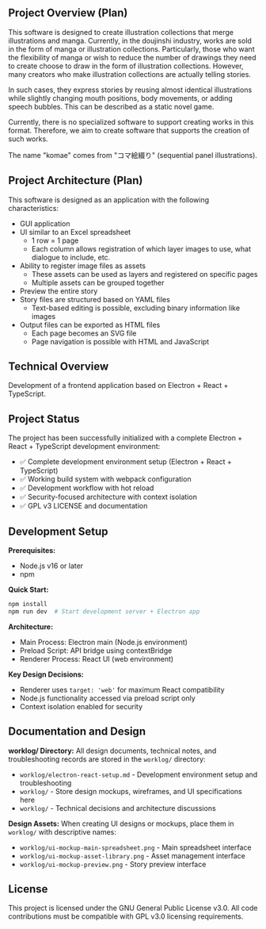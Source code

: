 ## Project Overview (Plan)

This software is designed to create illustration collections that merge illustrations and manga. Currently, in the doujinshi industry, works are sold in the form of manga or illustration collections. Particularly, those who want the flexibility of manga or wish to reduce the number of drawings they need to create choose to draw in the form of illustration collections. However, many creators who make illustration collections are actually telling stories.

In such cases, they express stories by reusing almost identical illustrations while slightly changing mouth positions, body movements, or adding speech bubbles. This can be described as a static novel game.

Currently, there is no specialized software to support creating works in this format. Therefore, we aim to create software that supports the creation of such works.

The name "komae" comes from "コマ絵綴り" (sequential panel illustrations).


## Project Architecture (Plan)

This software is designed as an application with the following characteristics:

- GUI application
- UI similar to an Excel spreadsheet
  - 1 row = 1 page
  - Each column allows registration of which layer images to use, what dialogue to include, etc.
- Ability to register image files as assets
  - These assets can be used as layers and registered on specific pages
  - Multiple assets can be grouped together
- Preview the entire story
- Story files are structured based on YAML files
  - Text-based editing is possible, excluding binary information like images
- Output files can be exported as HTML files
  - Each page becomes an SVG file
  - Page navigation is possible with HTML and JavaScript

## Technical Overview

Development of a frontend application based on Electron + React + TypeScript.

## Project Status

The project has been successfully initialized with a complete Electron + React + TypeScript development environment:
- ✅ Complete development environment setup (Electron + React + TypeScript)
- ✅ Working build system with webpack configuration
- ✅ Development workflow with hot reload
- ✅ Security-focused architecture with context isolation
- ✅ GPL v3 LICENSE and documentation

## Development Setup

**Prerequisites:**
- Node.js v16 or later
- npm

**Quick Start:**
```bash
npm install
npm run dev  # Start development server + Electron app
```

**Architecture:**
- Main Process: Electron main (Node.js environment)
- Preload Script: API bridge using contextBridge
- Renderer Process: React UI (web environment)

**Key Design Decisions:**
- Renderer uses `target: 'web'` for maximum React compatibility
- Node.js functionality accessed via preload script only
- Context isolation enabled for security

## Documentation and Design

**worklog/ Directory:**
All design documents, technical notes, and troubleshooting records are stored in the `worklog/` directory:
- `worklog/electron-react-setup.md` - Development environment setup and troubleshooting
- `worklog/` - Store design mockups, wireframes, and UI specifications here
- `worklog/` - Technical decisions and architecture discussions

**Design Assets:**
When creating UI designs or mockups, place them in `worklog/` with descriptive names:
- `worklog/ui-mockup-main-spreadsheet.png` - Main spreadsheet interface
- `worklog/ui-mockup-asset-library.png` - Asset management interface  
- `worklog/ui-mockup-preview.png` - Story preview interface

## License

This project is licensed under the GNU General Public License v3.0. All code contributions must be compatible with GPL v3.0 licensing requirements.
